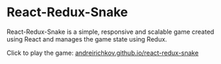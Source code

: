 # React-Redux-Snake
React-Redux-Snake is a simple, responsive and scalable game
created using React and manages the game state using Redux.

Click to play the game: [andreirichkov.github.io/react-redux-snake](https://andreirichkov.github.io/react-redux-snake)